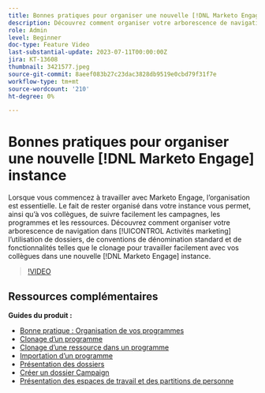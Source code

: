 ```yaml
---
title: Bonnes pratiques pour organiser une nouvelle [!DNL Marketo Engage] instance
description: Découvrez comment organiser votre arborescence de navigation dans les activités marketing à l’aide de dossiers, de conventions de dénomination standard et de fonctionnalités telles que le clonage pour travailler facilement avec vos collègues dans une nouvelle instance de Marketo Engage.
role: Admin
level: Beginner
doc-type: Feature Video
last-substantial-update: 2023-07-11T00:00:00Z
jira: KT-13608
thumbnail: 3421577.jpeg
source-git-commit: 8aeef083b27c23dac3828db9519e0cbd79f31f7e
workflow-type: tm+mt
source-wordcount: '210'
ht-degree: 0%

---
```



# Bonnes pratiques pour organiser une nouvelle [!DNL Marketo Engage] instance

Lorsque vous commencez à travailler avec Marketo Engage, l’organisation est essentielle. Le fait de rester organisé dans votre instance vous permet, ainsi qu’à vos collègues, de suivre facilement les campagnes, les programmes et les ressources. Découvrez comment organiser votre arborescence de navigation dans [!UICONTROL Activités marketing] l’utilisation de dossiers, de conventions de dénomination standard et de fonctionnalités telles que le clonage pour travailler facilement avec vos collègues dans une nouvelle [!DNL Marketo Engage] instance. 

>[!VIDEO](https://video.tv.adobe.com/v/3421577/?learn=on)

## Ressources complémentaires

**Guides du produit :**

* [Bonne pratique : Organisation de vos programmes](https://experienceleague.adobe.com/docs/marketo/using/product-docs/core-marketo-concepts/programs/working-with-programs/best-practice-how-to-organize-your-programs.html)
* [Clonage d’un programme](https://experienceleague.adobe.com/docs/marketo/using/product-docs/core-marketo-concepts/programs/working-with-programs/clone-a-program.html)
* [Clonage d’une ressource dans un programme](https://experienceleague.adobe.com/docs/marketo/using/product-docs/core-marketo-concepts/programs/working-with-programs/clone-an-asset-in-a-program.html)
* [Importation d’un programme](https://experienceleague.adobe.com/docs/marketo/using/product-docs/core-marketo-concepts/programs/working-with-programs/import-a-program.html)
* [Présentation des dossiers](https://experienceleague.adobe.com/docs/marketo/using/product-docs/core-marketo-concepts/miscellaneous/understanding-folders.html)
* [Créer un dossier Campaign](https://experienceleague.adobe.com/docs/marketo/using/product-docs/core-marketo-concepts/miscellaneous/create-new-campaign-folder.html)
* [Présentation des espaces de travail et des partitions de personne](https://experienceleague.adobe.com/docs/marketo/using/product-docs/administration/workspaces-and-person-partitions/understanding-workspaces-and-person-partitions.html)
